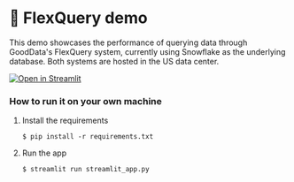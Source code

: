 # 🎈 FlexQuery demo

This demo showcases the performance of querying data through GoodData's FlexQuery system, currently 
using Snowflake as the underlying database. Both systems are hosted in the US data center.

[![Open in Streamlit](https://static.streamlit.io/badges/streamlit_badge_black_white.svg)](https://blank-app-template.streamlit.app/)

### How to run it on your own machine

1. Install the requirements

   ```
   $ pip install -r requirements.txt
   ```

2. Run the app

   ```
   $ streamlit run streamlit_app.py
   ```

